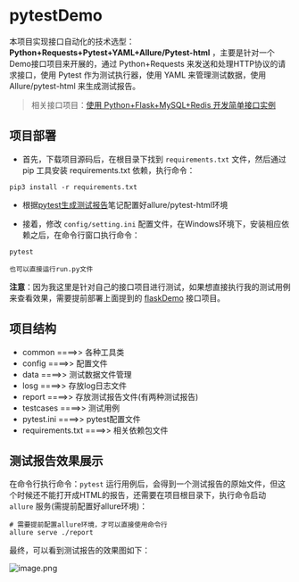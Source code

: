 # pytestDemo

本项目实现接口自动化的技术选型：**Python+Requests+Pytest+YAML+Allure/Pytest-html** ，主要是针对一个Demo接口项目来开展的，通过 Python+Requests 来发送和处理HTTP协议的请求接口，使用 Pytest 作为测试执行器，使用 YAML 来管理测试数据，使用 Allure/pytest-html 来生成测试报告。

>相关接口项目：[使用 Python+Flask+MySQL+Redis 开发简单接口实例](https://github.com/Chenci96/flaskDemo)

## 项目部署

* 首先，下载项目源码后，在根目录下找到 ```requirements.txt``` 文件，然后通过 pip 工具安装 requirements.txt 依赖，执行命令：

```
pip3 install -r requirements.txt
```
* 根据[pytest生成测试报告](https://note.youdao.com/s/9ntzimng)笔记配置好allure/pytest-html环境

* 接着，修改 ```config/setting.ini``` 配置文件，在Windows环境下，安装相应依赖之后，在命令行窗口执行命令：

```
pytest

也可以直接运行run.py文件
```



**注意**：因为我这里是针对自己的接口项目进行测试，如果想直接执行我的测试用例来查看效果，需要提前部署上面提到的 [flaskDemo](https://github.com/Chenci96/flaskDemo) 接口项目。

## 项目结构

- common ====>> 各种工具类
- config ====>> 配置文件
- data ====>> 测试数据文件管理
- losg ====>> 存放log日志文件
- report ====>> 存放测试报告文件(有两种测试报告)
- testcases ====>> 测试用例
- pytest.ini ====>> pytest配置文件
- requirements.txt ====>> 相关依赖包文件

## 测试报告效果展示

在命令行执行命令：```pytest``` 运行用例后，会得到一个测试报告的原始文件，但这个时候还不能打开成HTML的报告，还需要在项目根目录下，执行命令启动 ```allure``` 服务(需提前配置好allure环境)：

```
# 需要提前配置allure环境，才可以直接使用命令行
allure serve ./report
```

最终，可以看到测试报告的效果图如下：

![image.png](https://upload-images.jianshu.io/upload_images/16853007-248f805c82dbf99c.png?imageMogr2/auto-orient/strip%7CimageView2/2/w/1240)
